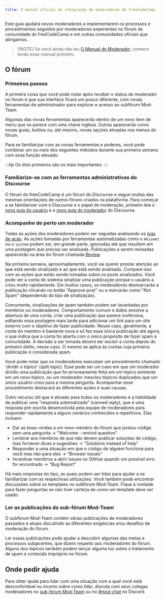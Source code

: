 ```yaml
---
title: O manual oficial de integração de moderadores do freeCodeCamp
---
```


Este guia ajudará novos moderadores a implementarem os processos e procedimentos seguidos por moderadores experientes no fórum da comunidade do freeCodeCamp e em outras comunidades oficiais que abrigamos.

> [!NOTE] Se você ainda não leu [O Manual do Moderador](https://contribute.freecodecamp.org/#/moderator-handbook), comece lendo esse manual primeiro.

## O fórum

### Primeiros passos

A primeira coisa que você pode notar após receber o status de moderador no fórum é que sua interface ficará um pouco diferente, com novas ferramentas de administrador para explorar e acesso ao subfórum Mod-Team.

Algumas das novas ferramentas aparecerão dentro de um novo item de menu que se parece com uma chave inglesa. Outras aparecerão como novas guias, botões ou, até mesmo, novas opções ativadas nos menus do fórum.

Para se familiarizar com as novas ferramentas e poderes, você pode combinar um ou mais dos seguintes métodos durante sua primeira semana com essa função elevado:

:::tip
Os dois primeiros são os mais importantes.
:::

### Familiarize-se com as ferramentas administrativas do Discourse

O fórum do freeCodeCamp é um fórum do Discourse e segue muitas das mesmas orientações de outros fóruns criados na plataforma. Para começar a se familiarizar com o Discourse e o papel de moderação, primeiro leia o [novo guia do usuário](https://meta.discourse.org/t/discourse-new-user-guide/96331) e o [novo guia do moderador](https://meta.discourse.org/t/discourse-moderation-guide/63116) do Discourse.

### Acompanhe de perto um moderador

Todas as ações dos moderadores podem ser seguidas analisando os [logs de ação](https://forum.freecodecamp.org/admin/logs/staff_action_logs). As ações tomadas por ferramentas automatizadas como o `Akismet` ou o `system` podem ser, em grande parte, ignoradas até que resultem em uma postagem que precisa ser analisada. Publicações a serem revisadas aparecerão na área do fórum chamada [Review](https://forum.freecodecamp.org/review).

Na primeira semana, aproximadamente, você vai querer prestar atenção ao que está sendo sinalizado e ao que está sendo analisado. Compare isso com as ações que estão sendo tomadas sobre os posts sinalizados. Você pode ver a conta do sistema sinalizar uma publicação porque o usuário a criou muito rapidamente. Em muitos casos, os moderadores desmarcarão a publicação clicando no botão "Approve post" ou a marcarão como "Not Spam" (dependendo do tipo de sinalização).

Comumente, sinalizações de spam também podem ser levantadas por membros ou moderadores. Comportamento comum e dúbio envolve a abertura de uma conta, criar uma publicação que parece inofensiva, editando essa postagem mais tarde para adicionar um link para um site externo com o objetivo de fazer publicidade. Nesse caso, geralmente, a conta do membro é bastante nova e só fez essa única publicação até agora, o que indica que a conta foi aberta com o único propósito de fazer spam à comunidade. A decisão a ser tomada deverá ser excluir a conta depois do primeiro delito, nesse caso. O mesmo se aplica às contas cuja primeira publicação é considerada spam.

Você pode notar que os moderadores executam um procedimento chamado 'dividir o tópico' (split topic). Esse pode ser um caso em que um moderador dividiu uma publicação que foi erroneamente feita em um tópico existente em um novo tópico, ou um moderador mesclou tópicos duplicados que um único usuário criou para a mesma pergunta. Acompanhar esse procedimento destacará as diferentes ações e suas causas.

Outro recurso útil que é ativado para todos os moderadores é a habilidade de publicar uma "resposta automatizada" (canned reply), que é uma resposta pré-escrita desenvolvida pela equipe de moderadores para responder rapidamente a alguns cenários conhecidos e repetitivos. Elas incluem:

- Dar as boas-vindas a um novo membro do fórum que postou código sem uma pergunta -> "Welcome - remind question"
- Lembrar aos membros de que não devem publicar soluções de código, mas fornecer dicas e sugestões -> "Solutions instead of help"
- Responder a uma situação em que o código de alguém funciona para você mas não para eles -> "Browser Issues"
- Incentivar membros a abrir issues no GitHub quando um possível erro for encontrado -> "Bug Report"

Há mais respostas do tipo, as quais podem ser lidas para ajudar a se familiarizar com as respectivas utilizações. Você também pode encontrar discussões sobre os templates no subfórum Mod-Team. Fique à vontade para fazer perguntas se não tiver certeza de como um template deve ser usado.

### Ler as publicações do sub-fórum Mod-Team

O subfórum Mod-Team contém várias publicações de moderadores passados e atuais discutindo as diferentes exigências e/ou desafios de moderação do fórum.

Ler essas publicações pode ajudar a descobrir algumas das metas e processos subjacentes, que dizem respeito aos moderadores do fórum. Alguns dos tópicos também podem lançar alguma luz sobre o tratamento de spam e conteúdo impróprio no fórum.

## Onde pedir ajuda

Para obter ajuda para lidar com uma situação com a qual você está desconfortável ou incerto sobre como lidar, discuta com seus colegas moderadores no [sub-fórum Mod-Team](https://forum.freecodecamp.org/c/mod-team/4) ou no [#mod-chat](https://discord.com/channels/692816967895220344/693157007418720277) no Discord.
